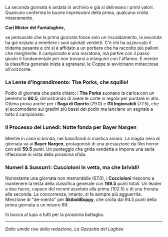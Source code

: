 La seconda giornata è andata in archivio e già si delineano i primi valori. Qualcuno conferma le buone impressioni della prima, qualcuno crolla miseramente.

**Cari Mister del Fantalaghèe,**

se pensavate che la prima giornata fosse solo un riscaldamento, la seconda ha già iniziato a emettere i suoi spietati verdetti. C'è chi ha azzeccato il tridente pesante e chi si è affidato a un portiere che ha raccolto più palloni che margherite. Il campionato è una maratona, ma partire con il passo giusto è fondamentale per non trovarsi a inseguire con l'affanno. E mentre la classifica generale inizia a sgranarsi, le Coppe si avvicinano minacciose all'orizzonte.

### La Lente d’Ingrandimento: The Porks, che squillo!

Podio di giornata che parla chiaro: i **The Porks** suonano la carica con un perentorio **80.5**, dimostrando di avere le carte in regola per puntare in alto. Ottima prova anche per i **Raga di Oporto** (79.0) e **Gli Ingiocabili** (77.5), che si accomodano sui gradini più bassi del podio ma lanciano un segnale a tutto il campionato.

### Il Processo del Lunedì: Notte fonda per Bayer Nargen

Mentre in cima si brinda, nei bassifondi si mastica amaro. La maglia nera di giornata va ai **Bayer Nargen**, protagonisti di una prestazione da film horror con soli **59.5** punti. Un punteggio che grida vendetta e impone una seria riflessione in vista della prossima sfida.

### Numeri & Sussurri: Cuccioloni in vetta, ma che brividi!

Nonostante una giornata non memorabile (67.0), i **Cuccioloni** riescono a mantenere la testa della classifica generale con **169.5** punti totali. Un leader a due facce, capace del record assoluto alla prima (102.5) e di una frenata alla seconda. La concorrenza, intanto, si fa sempre più agguerrita. Menzione di "de-merito" per **SkibidiBoppy**, che crolla dai 94.5 punti della prima giornata a un misero 69.

In bocca al lupo a tutti per la prossima battaglia.

---
*Dalle umide rive della redazione, La Gazzetta del Laghèe*